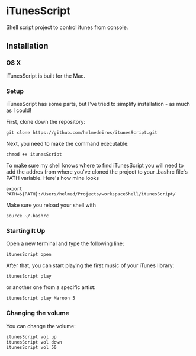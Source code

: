 iTunesScript
============

Shell script project to control itunes from console.

## Installation

### OS X

iTunesScript is built for the Mac.

### Setup

iTunesScript has some parts, but I've tried to simplify installation - as much as I could!

First, clone down the repository:

    git clone https://github.com/helmedeiros/itunesScript.git
    
Next, you need to make the command executable:

    chmod +x itunesScript
    
To make sure my shell knows where to find iTunesScript you will need to add the addres from where you've cloned the project to your .bashrc file's PATH variable. Here's how mine looks

    export PATH=${PATH}:/Users/helmed/Projects/workspaceShell/itunesScript/
    
Make sure you reload your shell with

    source ~/.bashrc


### Starting It Up

Open a new terminal and type the following line:

    itunesScript open
    
After that, you can start playing the first music of your iTunes library:

    itunesScript play

or another one from a specific artist:

    itunesScript play Maroon 5

### Changing the volume

You can change the volume:

    itunesScript vol up
    itunesScript vol down
    itunesScript vol 50
